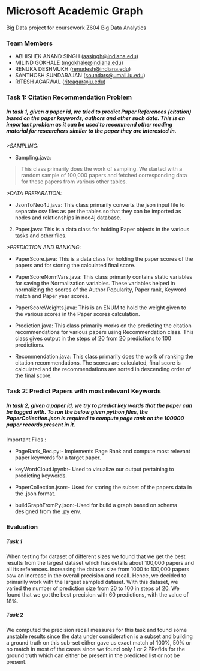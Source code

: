 # Microsoft Academic Graph
  Big Data project for coursework Z604 Big Data Analytics
### Team Members
* ABHISHEK ANAND SINGH (aasingh@indiana.edu)
* MILIND GOKHALE (mgokhale@indiana.edu)
* RENUKA DESHMUKH (renudesh@indiana.edu)
* SANTHOSH SUNDARAJAN (soundars@umail.iu.edu)
* RITESH AGARWAL (riteagar@iu.edu)


### Task 1: Citation Recommendation Problem
##### In task 1, given a paper id, we tried to predict Paper References (citation) based on the paper keywords, authors and other such data. This is an important problem as it can be used to recommend other reading material for researchers similar to the paper they are interested in. 

*>SAMPLING:*

* Sampling.java:

> This class primarily does the work of sampling. We started with a random sample of 100,000 papers and fetched corresponding data for these papers from various other tables. 
				
*>DATA PREPARATION:*

* JsonToNeo4J.java: 
This class primarily converts the json input file to separate csv files as per the tables so that they can be imported as nodes and relationships in neo4j database.

2. Paper.java:
This is a data class for holding Paper objects in the various tasks and other files.
		
*>PREDICTION AND RANKING:*

* PaperScore.java: 
This is a data class for holding the paper scores of the papers and for storing the calculated final score.
		
* PaperScoreNormVars.java:
This class primarily contains static variables for saving the Normalization variables. These variables helped in normalizing the scores of the Author Popularity, Paper rank, Keyword match and Paper year scores. 

* PaperScoreWeights.java:
This is an ENUM to hold the weight given to the various scores in the Paper scores calculation.

* Prediction.java:
This class primarily works on the predicting the citation recommendations for various papers using Recommendation class. This class gives output in the steps of 20 from 20 predictions to 100 predictions.

* Recommendation.java:
This class primarily does the work of ranking the citation recommendations. The scores are calculated, final score is calculated and the recommendations are sorted in descending order of the final score.

###  Task 2: Predict Papers with most relevant Keywords
##### In task 2, given a paper id, we try to predict key words that the paper can be tagged with. To run the below given python files, the PaperCollection.json is required to compute page rank on the 100000 paper records present in it. 

Important Files :

* PageRank_Rec.py:-  Implements Page Rank and compute most relevant paper keywords for a target paper.  

* keyWordCloud.ipynb:- Used to visualize our output pertaining to predicting keywords. 

* PaperCollection.json:- Used for storing the subset of the papers data in the .json format.

* buildGraphFromPy.json:-Used for build a graph based on schema designed from the .py env. 

### Evaluation
	
##### Task 1 
When testing for dataset of different sizes we found that we get the best results from the largest dataset which has details about 100,000 papers and all its references. Increasing the dataset size from 1000 to 100,000 papers saw an increase in the overall precision and recall. 
Hence, we decided to primarily work with the largest sampled dataset. With this dataset, we varied the number of prediction size from 20 to 100 in steps of 20. We found that we got the best precision with 60 predictions, with the value of 18%. 

##### Task 2 
We computed the precision recall measures for this task and found some unstable results since the data under consideration is a subset and building a ground truth on this sub-set either gave us exact match of 100%, 50% or no match in most of the cases since we found only 1 or 2 PRefIds for the ground truth which can either be present in the predicted list or not be present.

